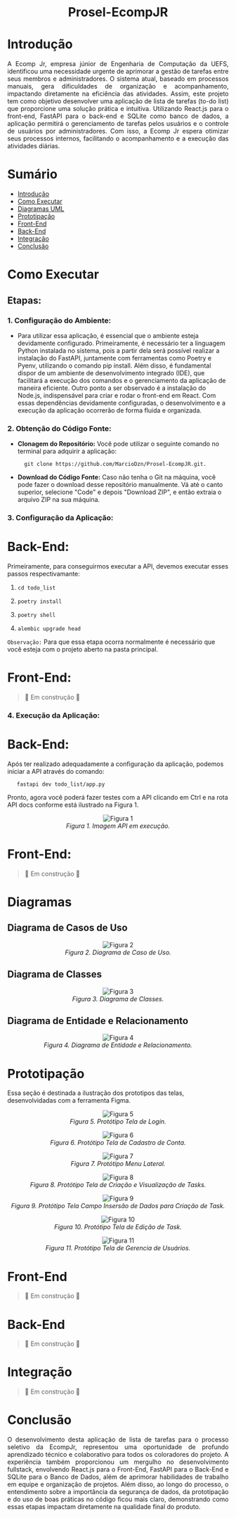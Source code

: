 <div align="center">

# Prosel-EcompJR

</div>

<A name= "Intr"></A>

# Introdução

<div align="justify">
A Ecomp Jr, empresa júnior de Engenharia de Computação da UEFS, identificou uma necessidade urgente de aprimorar a gestão de tarefas entre seus membros e administradores. O sistema atual, baseado em processos manuais, gera dificuldades de organização e acompanhamento, impactando diretamente na eficiência das atividades. Assim, este projeto tem como objetivo desenvolver uma aplicação de lista de tarefas (to-do list) que proporcione uma solução prática e intuitiva. Utilizando React.js para o front-end, FastAPI para o back-end e SQLite como banco de dados, a aplicação permitirá o gerenciamento de tarefas pelos usuários e o controle de usuários por administradores. Com isso, a Ecomp Jr espera otimizar seus processos internos, facilitando o acompanhamento e a execução das atividades diárias.
</div>

# Sumário
- <A href = "#Intr">Introdução</A><br>
- <A href = "#Exec">Como Executar</A><br>
- <A href = "#Diag">Diagramas UML</A><br>
- <A href = "#Prot">Prototipação</A><br>
- <A href = "#Front">Front-End</A><br>
- <A href = "#Back">Back-End</A><br>
- <A href = "#Inte">Integração</A><br>
- <A href = "#Conc">Conclusão</A><br>

<A name="Exec"></A>
# Como Executar

## Etapas:

### 1. Configuração do Ambiente:
   
  - Para utilizar essa aplicação, é essencial que o ambiente esteja devidamente configurado. Primeiramente, é necessário ter a linguagem Python instalada no sistema, pois a partir dela será possível realizar a instalação do FastAPI, juntamente com ferramentas como Poetry e Pyenv, utilizando o comando pip install. Além disso, é fundamental dispor de um ambiente de desenvolvimento integrado (IDE), que facilitará a execução dos comandos e o gerenciamento da aplicação de maneira eficiente. Outro ponto a ser observado é a instalação do Node.js, indispensável para criar e rodar o front-end em React. Com essas dependências devidamente configuradas, o desenvolvimento e a execução da aplicação ocorrerão de forma fluida e organizada.
     
### 2. Obtenção do Código Fonte:

   - **Clonagem do Repositório:** Você pode utilizar o seguinte comando no terminal para adquirir a aplicação:                                          

           git clone https://github.com/MarcioDzn/Prosel-EcompJR.git.
     
   - **Download do Código Fonte:** Caso não tenha o Git na máquina, você pode fazer o download desse repositório manualmente. Vá até o canto superior, selecione "Code" e depois "Download ZIP", e então extraia o arquivo ZIP na sua máquina.

### 3. Configuração da Aplicação:

 # Back-End:
   Primeiramente, para conseguirmos executar a API, devemos executar esses passos respectivamante:

   1.     cd todo_list
   2.     poetry install
   3.     poetry shell
   4.     alembic upgrade head
   
   `Observação:` Para que essa etapa ocorra normalmente é necessário que você esteja com o projeto aberto na pasta principal.

 # Front-End:

 > :construction: Em construção :construction:

### 4. Execução da Aplicação:

 # Back-End:
   Após ter realizado adequadamente a configuração da aplicação, podemos iniciar a API através do comando:  
 
       fastapi dev todo_list/app.py
   Pronto, agora você poderá fazer testes com a API clicando em Ctrl e na rota API docs conforme está ilustrado na Figura 1.

   <div align="center">
   
   ![Figura 1](images/backend/fastapi.png)
   <br/> <em>Figura 1. Imagem API em execução.</em> <br/>
   
   </div>
   
# Front-End:

  > :construction: Em construção :construction:

<A name="Diag"></A>
# Diagramas
## Diagrama de Casos de Uso

<div align="center">
   
   ![Figura 2](images/uml/diagrama_casos_uso.jpeg)
   <br/> <em>Figura 2. Diagrama de Caso de Uso.</em> <br/>
   
   </div>

## Diagrama de Classes

<div align="center">
   
   ![Figura 3](images/uml/diagrama_classes.jpeg)
   <br/> <em>Figura 3. Diagrama de Classes.</em> <br/>
   
   </div>

## Diagrama de Entidade e Relacionamento

<div align="center">
   
   ![Figura 4](images/uml/der.jpeg)
   <br/> <em>Figura 4. Diagrama de Entidade e Relacionamento.</em> <br/>
   
   </div>
   
<A name="Prot"></A>
# Prototipação

Essa seção é destinada a ilustração dos prototipos das telas, desenvolvidadas com a ferramenta Figma.

<div align="center">
   
   ![Figura 5](images/prototype/tela_1.png)
   <br/> <em>Figura 5. Protótipo Tela de Login.</em> <br/>
   
   </div>

  <div align="center">
   
   ![Figura 6](images/prototype/tela_2.png)
   <br/> <em>Figura 6. Protótipo Tela de Cadastro de Conta.</em> <br/>
   
   </div>

   <div align="center">
   
   ![Figura 7](images/prototype/tela_3.png)
   <br/> <em>Figura 7. Protótipo Menu Lateral.</em> <br/>
   
   </div>

   <div align="center">
   
   ![Figura 8](images/prototype/tela_4.png)
   <br/> <em>Figura 8. Protótipo Tela de Criação e Visualização de Tasks.</em> <br/>
   
   </div>

   <div align="center">
   
   ![Figura 9](images/prototype/tela_5.png)
   <br/> <em>Figura 9. Protótipo Tela Campo Insersão de Dados para Criação de Task.</em> <br/>
   
   </div>

   <div align="center">
   
   ![Figura 10](images/prototype/tela_7.png)
   <br/> <em>Figura 10. Protótipo Tela de Edição de Task.</em> <br/>
   
   </div>

   <div align="center">
   
   ![Figura 11](images/prototype/tela_8.png)
   <br/> <em>Figura 11. Protótipo Tela de Gerencia de Usuários.</em> <br/>
   
   </div>

<A name="Front"></A>
# Front-End

> :construction: Em construção :construction:

<A name= "Back"></A>
# Back-End

> :construction: Em construção :construction:

<A name= "Inte"></A>
# Integração

> :construction: Em construção :construction:
 
<A name="Conc"></A>
# Conclusão

<div align="justify">
O desenvolvimento desta aplicação de lista de tarefas para o processo seletivo da EcompJr, representou uma oportunidade de profundo aprendizado técnico e colaborativo para todos os coloradores do projeto. A experiência também proporcionou um mergulho no desenvolvimento fullstack, envolvendo React.js para o Front-End, FastAPI para o Back-End e SQLite para o Banco de Dados, além de aprimorar habilidades de trabalho em equipe e organização de projetos. Além disso, ao longo do processo, o entendimento sobre a importância da segurança de dados, da prototipação e do uso de boas práticas no código ficou mais claro, demonstrando como essas etapas impactam diretamente na qualidade final do produto. 
</div> 
